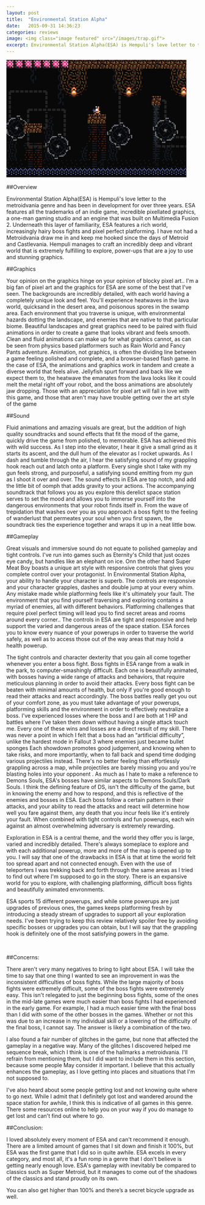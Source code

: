 ```yaml
---
layout: post
title:  "Environmental Station Alpha"
date:   2015-09-31 14:36:23
categories: reviews
image: <img class="image featured" src="/images/trap.gif">
excerpt: Environmental Station Alpha(ESA) is Hempuli's love letter to the metroidvania genre and has been in development for over three years. ESA features all the trademarks of an indie game, incredible pixellated graphics, a one-man gaming studio and an engine that was built on Multimedia Fusion 2.
---
```

<span class="image featured"><img src="/images/trap.gif" alt=""></span>

##Overview

Environmental Station Alpha(ESA) is Hempuli's love letter to the metroidvania genre and has been in development for over three years. ESA features all the trademarks of an indie game, incredible pixellated graphics, a one-man gaming studio and an engine that was built on Multimedia Fusion 2. Underneath this layer of familiarity, ESA features a rich world, increasingly hairy boss fights and pixel perfect platforming. I have not had a Metroidvania draw me in and keep me hooked since the days of Metroid and Castlevania. Hempuli manages to craft an incredibly deep and vibrant world that is extremely fulfilling to explore, power-ups that are a joy to use and stunning graphics.

##Graphics

Your opinion on the graphics hinge on your opinion of blocky pixel art.. I'm a big fan of pixel art and the graphics for ESA are some of the best that I've seen. The backgrounds are incredibly detailed, with each world having a completely unique look and feel. You'll experience heatwaves in the lava world, quicksand in the desert area, and poisonous spores in the swamp area. Each environment that you traverse is unique, with environmental hazards dotting the landscape, and enemies that are native to that particular biome. Beautiful landscapes and great graphics need to be paired with fluid animations in order to create a game that looks vibrant and feels smooth. Clean and fluid animations can make up for what graphics cannot, as can be seen from physics based platformers such as Rain World and Fancy Pants adventure. Animation, not graphics, is often the dividing line between a game feeling polished and complete, and a browser-based flash game. In the case of ESA, the animations and graphics work in tandem and create a diverse world that feels alive. Jellyfish spurt forward and back like we expect them to, the heatwave the emanates from the lava looks like it could melt the metal right off your robot, and the boss animations are absolutely jaw dropping. Those with an appreciation for pixel art will fall in love with this game, and those that aren't may have trouble getting over the art style of the game

##Sound

Fluid animations and amazing visuals are great, but the addition of high quality soundtracks and sound effects that fit the mood of the game, quickly drive the game from polished, to memorable. ESA has achieved this with wild success. As I step into the elevator, I hear it give a small grind as it starts its ascent, and the dull hum of the elevator as I rocket upwards. As I dash and tumble through the air, I hear the satisfying sound of my grappling hook reach out and latch onto a platform. Every single shot I take with my gun feels strong, and purposeful, a satisfying sound emitting from my gun as I shoot it over and over. The sound effects in ESA are top notch, and add the little bit of oomph that adds gravity to your actions. The accompanying soundtrack that follows you as you explore this derelict space station serves to set the mood and allows you to immerse yourself into the dangerous environments that your robot finds itself in. From the wave of trepidation that washes over you as you approach a boss fight to the feeling of wanderlust that permeates your soul when you first spawn, the soundtrack ties the experience together and wraps it up in a neat little bow.

##Gameplay

Great visuals and immersive sound do not equate to polished gameplay and tight controls. I've run into games such as Eternity's Child that just oozes eye candy, but handles like an elephant on ice. Onn the other hand Super Meat Boy boasts a unique art style with responsive controls that gives you complete control over your protagonist. In Environmental Station Alpha, your ability to handle your character is superb. The controls are responsive and your character grapples, dashes and double jump at your every whim. Any mistake made while platforming feels like it's ultimately your fault. The environment that you find yourself traversing and exploring contains a myriad of enemies, all with different behaviors. Platforming challenges that require pixel perfect timing will lead you to find secret areas and rooms around every corner.. The controls in ESA are tight and responsive and help support the varied and dangerous areas of the space station. ESA forces you to know every nuance of your powerups in order to traverse the world safely, as well as to access those out of the way areas that may hold a health powerup.

The tight controls and character dexterity that you gain all come together whenever you enter a boss fight. Boss fights in ESA range from a walk in the park, to computer-smashingly difficult. Each one is beautifully animated, with bosses having a wide range of attacks and behaviors, that require meticulous planning in order to avoid their attacks. Every boss fight can be beaten with minimal amounts of health, but only if you're good enough to read their attacks and react accordingly. The boss battles really get you out of your comfort zone, as you must take advantage of your powerups, platforming skills and the environment in order to effectively neutralize a boss. I've experienced losses where the boss and I are both at 1 HP and battles where I’ve taken them down without having a single attack touch me. Every one of these wins and losses are a direct result of my skill.  There was never a point in which I felt that a boss had an “artificial difficulty”, unlike the hardest mode in Fallout 3 where enemies just became bullet sponges  Each showdown promotes good judgement, and knowing when to take risks, and more importantly, when to fall back and spend time dodging various projectiles instead. There's no better feeling than effortlessly grappling across a map, while projectiles are barely missing you and you're blasting holes into your opponent . As much as I hate to make a reference to Demons Souls, ESA's bosses have similar aspects to Demons Souls/Dark Souls. I think the defining feature of DS, isn't the difficulty of the game, but in knowing the enemy and how to respond, and this is reflective of the enemies and bosses in ESA.  Each boss follow a certain pattern in their attacks, and your ability to read the attacks and react will determine how well you fare against them, any death that you incur feels like it's entirely your fault. When combined with tight controls and fun powerups, each win against an almost overwhelming adversary is extremely rewarding.

Exploration in ESA is a central theme, and the world they offer you is large, varied and incredibly detailed. There's always someplace to explore and with each additional powerup, more and more of the map is opened up to you. I will say that one of the drawbacks in ESA is that at time the world felt too spread apart and not connected enough.  Even with the use of teleporters I was trekking back and forth through the same areas as I tried to find out where I'm supposed to go in the story. There is an expansive world for you to explore, with challenging platforming, difficult boss fights and beautifully animated envronments.

ESA sports 15 different powerups, and while some powerups are just upgrades of previous ones, the games keeps platforming fresh by introducing a steady stream of upgrades to support all your exploration needs. I've been trying to keep this review relatively spoiler free by avoiding specific bosses or upgrades you can obtain, but I will say that the grappling hook is definitely one of the most satisfying powers in the game.

<img class="gfyitem" data-controls="false" data-id="AdmirableGrouchyHorsechestnutleafminer" />

##Concerns:

There aren't very many negatives to bring to light about ESA. I will take the time to say that one thing I wanted to see an improvement in was the inconsistent difficulties of boss fights. While the large majority of boss fights were extremely difficult, some of the boss fights were extremely easy. This isn't relegated to just the beginning boss fights, some of the ones in the mid-late games were much easier than boss fights I had experienced in the early game. For example, I had a much easier time with the final boss than I did with some of the other bosses in the games. Whether or not this was due to an increase in my individual skill or a lowering of the difficulty of the final boss, I cannot say. The answer is likely a combination of the two.

I also found a fair number of glitches in the game, but none that affected the gameplay in a negative way. Many of the glitches I discovered helped me sequence break, which I think is one of the hallmarks a metroidvania. I'll refrain from mentioning them, but I did want to include them in this section, because some people May consider it important. I believe that this actually enhances the gameplay, as I love getting into places and situations that I'm not supposed to.

I've also heard about some people getting lost and not knowing quite where to go next. While I admit that I definitely got lost and wandered around the space station for awhile, I think this is indicative of all games in this genre. There some resources online to help you on your way if you do manage to get lost and can't find out where to go.

##Conclusion:

I loved absolutely every moment of ESA and can't recommend it enough. There are a limited amount of games that I sit down and finish it 100%, but ESA was the first game that I did so in quite awhile. ESA excels in every category, and most all, it's a fun romp in a genre that I don't believe is getting nearly enough love. ESA's gameplay with inevitably be compared to classics such as Super Metroid, but it manages to come out of the shadows of the classics and stand proudly on its own.

You can also get higher than 100% and there’s a secret bicycle upgrade as well.
